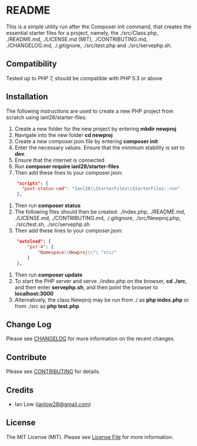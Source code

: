 README
======

This is a simple utility run after the Composer init command, that creates the essential starter files for a project, namely, the ./src/Class.php, ./README.md, ./LICENSE.md (MIT), ./CONTRIBUTING.md, ./CHANGELOG.md, ./.gitignore, ./src/test.php and ./src/servephp.sh.

## Compatibility

Tested up to PHP 7, should be compatible with PHP 5.3 or above

## Installation

The following instructions are used to create a new PHP project from scratch using ianl28/starter-files:

1. Create a new folder for the new project by entering **mkdir newproj**
1. Navigate into the new folder **cd newproj**
1. Create a new composer.json file by entering **composer init**
1. Enter the necessary values. Ensure that the minimum stability is set to **dev**.
1. Ensure that the internet is connected
1. Run **composer require ianl28/starter-files**
1. Then add these lines to your composer.json:
```json
    "scripts": {
      "post-status-cmd": "Ianl28\\StarterFiles\\StarterFiles::run"
    },
```
1. Then run **composer status**
1. The following files should then be created: ./index.php, ./README.md, ./LICENSE.md, ./CONTRIBUTING.md, ./.gitignore, ./src/Newproj.php, ./src/test.sh, ./src/servephp.sh
1. Then add these lines to your composer.json:
```json
    "autoload": {
        "psr-4": {
            "Namespace\\Newproj\\": "src/"
        }
    },
```
1. Then run **composer update**
1. To start the PHP server and serve ./index.php on the browser, **cd ./src**, and then enter **servephp.sh**, and then point the browser to **localhost:3000**
1. Alternatively, the class Newproj may be run from ./ as **php index.php** or from ./src as **php test.php**

## Change Log

Please see [CHANGELOG](CHANGELOG.md) for more information on the recent changes.

## Contribute

Please see [CONTRIBUTING](CONTRIBUTING.md) for details.

## Credits

- Ian Low (ianlow28@gmail.com)

## License

The MIT License (MIT). Please see [License File](LICENSE.md) for more information.
